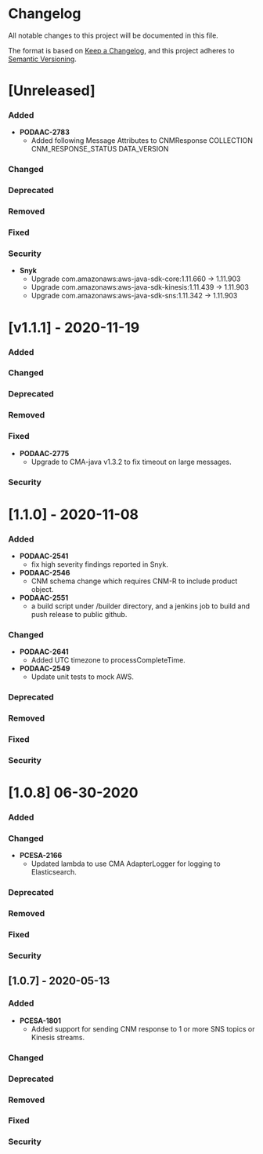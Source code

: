 # Changelog

All notable changes to this project will be documented in this file.

The format is based on [Keep a Changelog](http://keepachangelog.com/en/1.0.0/),
and this project adheres to [Semantic Versioning](https://semver.org/spec/v2.0.0.html).

# [Unreleased] 
### Added
- **PODAAC-2783**
  - Added following Message Attributes to CNMResponse
     COLLECTION
     CNM_RESPONSE_STATUS
     DATA_VERSION
### Changed
### Deprecated
### Removed
### Fixed
### Security
- **Snyk**
  - Upgrade com.amazonaws:aws-java-sdk-core:1.11.660 -> 1.11.903
  - Upgrade com.amazonaws:aws-java-sdk-kinesis:1.11.439 -> 1.11.903
  - Upgrade com.amazonaws:aws-java-sdk-sns:1.11.342 -> 1.11.903
  
# [v1.1.1] - 2020-11-19
### Added
### Changed
### Deprecated
### Removed
### Fixed
- **PODAAC-2775**
  - Upgrade to CMA-java v1.3.2 to fix timeout on large messages.
### Security

# [1.1.0] - 2020-11-08

### Added
- **PODAAC-2541**
  - fix high severity findings reported in Snyk.
- **PODAAC-2546**
  - CNM schema change which requires CNM-R to include product object.
- **PODAAC-2551**
  - a build script under /builder directory, and a jenkins job to build and push release to public github.
  
### Changed
- **PODAAC-2641**
  - Added UTC timezone to processCompleteTime.
- **PODAAC-2549**
  - Update unit tests to mock AWS.

### Deprecated

### Removed

### Fixed

### Security

# [1.0.8]  06-30-2020

### Added

### Changed
- **PCESA-2166**
  - Updated lambda to use CMA AdapterLogger for logging to Elasticsearch.
### Deprecated

### Removed

### Fixed

### Security

## [1.0.7] - 2020-05-13

### Added

- **PCESA-1801**
  - Added support for sending CNM response to 1 or more SNS topics or Kinesis streams.

### Changed

### Deprecated

### Removed

### Fixed

### Security
